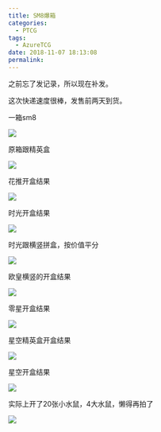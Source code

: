 ```yaml
---
title: SM8爆箱
categories:
  - PTCG
tags:
  - AzureTCG
date: 2018-11-07 18:13:08
permalink: 
---
```

之前忘了发记录，所以现在补发。

这次快递速度很棒，发售前两天到货。

<!--more-->

一箱sm8

![](https://raw.githubusercontent.com/oscarcx123/hexo_resource/master/img/ptcg_sm8_booster_case_1.jpg)

原箱跟精英盒

![](https://raw.githubusercontent.com/oscarcx123/hexo_resource/master/img/ptcg_sm8_booster_case_2.jpg)

花推开盒结果

![](https://raw.githubusercontent.com/oscarcx123/hexo_resource/master/img/ptcg_sm8_booster_case_3.jpg)

时光开盒结果

![](https://raw.githubusercontent.com/oscarcx123/hexo_resource/master/img/ptcg_sm8_booster_case_4.jpg)

时光跟横竖拼盒，按价值平分

![](https://raw.githubusercontent.com/oscarcx123/hexo_resource/master/img/ptcg_sm8_booster_case_5.jpg)

欧皇横竖的开盒结果

![](https://raw.githubusercontent.com/oscarcx123/hexo_resource/master/img/ptcg_sm8_booster_case_6.jpg)

零星开盒结果

![](https://raw.githubusercontent.com/oscarcx123/hexo_resource/master/img/ptcg_sm8_booster_case_7.jpg)

星空精英盒开盒结果

![](https://raw.githubusercontent.com/oscarcx123/hexo_resource/master/img/ptcg_sm8_booster_case_8.jpg)

星空开盒结果

![](https://raw.githubusercontent.com/oscarcx123/hexo_resource/master/img/ptcg_sm8_booster_case_9.jpg)

实际上开了20张小水鼠，4大水鼠，懒得再拍了

![](https://raw.githubusercontent.com/oscarcx123/hexo_resource/master/img/ptcg_sm8_booster_case_10.jpg)